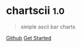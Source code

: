 # chartscii <small>1.0</small>

> simple ascii bar charts

[Github](https://github.com/tool3/chartscii)
[Get Started](/#install)